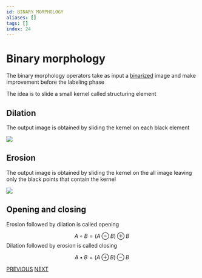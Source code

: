 ```yaml
---
id: BINARY_MORPHOLOGY
aliases: []
tags: []
index: 24
---
```


# Binary morphology

The binary morphology operators take as input a [binarized](computer_vision/BINARIZATION.md) image and make improvement before the labeling phase

The idea is to slide a small kernel called structuring element

## Dilation

The output image is obtained by sliding the kernel on each black element

![](computer_vision/Pasted_image_20240303171944.png)
## Erosion

The output image is obtained by sliding the kernel on the all image leaving only the black points that contain the kernel

![](computer_vision/Pasted_image_20240303172045.png)

## Opening and closing

Erosion followed by dilation is called opening

$$
A \circ B = (A \ominus B) \oplus B
$$
Dilation followed by erosion is called closing

$$
A \bullet B = (A \oplus B) \ominus B
$$

[PREVIOUS](pages/image_segmentation_blob_analysis/COLOR_BASED_SEGMENTATION.md) [NEXT](computer_vision/image_segmentation_blob_analysis/COMPONENTS_LABELING.md)

